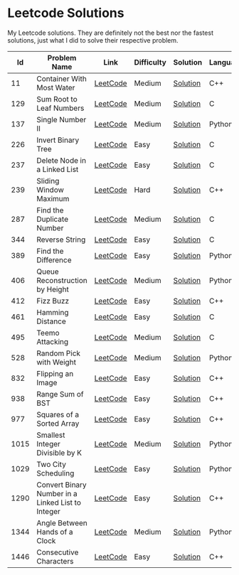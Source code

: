 # Leetcode Solutions
My Leetcode solutions. They are definitely not the best nor the fastest solutions, just what I did to solve their respective problem.

Id|Problem Name|Link|Difficulty|Solution|Language
--|------------|----|----------|--------|---------
11|Container With Most Water|[LeetCode](https://leetcode.com/problems/container-with-most-water/)|Medium|[Solution](/container-with-most-water/solutin.cpp)|C++
129|Sum Root to Leaf Numbers|[LeetCode](https://leetcode.com/problems/sum-root-to-leaf-numbers/)|Medium|[Solution](/sum-root-to-leaf-numbers/solution.c)|C
137|Single Number II|[LeetCode](https://leetcode.com/problems/single-number-ii/)|Medium|[Solution](/single-number-ii/solution.py)|Python3
226|Invert Binary Tree|[LeetCode](https://leetcode.com/problems/invert-binary-tree/)|Easy|[Solution](/invert-binary-tree/solution.c)|C
237|Delete Node in a Linked List|[LeetCode](https://leetcode.com/problems/delete-node-in-a-linked-list)|Easy|[Solution](/delete-node-in-a-linked-list/solution.c)|C
239|Sliding Window Maximum|[LeetCode](https://leetcode.com/problems/sliding-window-maximum/)|Hard|[Solution](/sliding-window-maximum/solution.cpp)|C++
287|Find the Duplicate Number|[LeetCode](https://leetcode.com/problems/find-the-duplicate-number/)|Medium|[Solution](/find-the-duplicate-number/solution.c)|C
344|Reverse String|[LeetCode](https://leetcode.com/problems/reverse-string/)|Easy|[Solution](/reverse-string/solution.c)|C
389|Find the Difference|[LeetCode](https://leetcode.com/problems/find-the-difference/)|Easy|[Solution](/find-the-difference/solution.py)|Python3
406|Queue Reconstruction by Height|[LeetCode](https://leetcode.com/problems/queue-reconstruction-by-height/)|Medium|[Solution](/queue-reconstruction-by-height/solution.py)|Python3
412|Fizz Buzz|[LeetCode](https://leetcode.com/problems/fizz-buzz/)|Easy|[Solution](/fizz-buzz/solution.cpp)|C++
461|Hamming Distance|[LeetCode](https://leetcode.com/problems/hamming-distance/)|Easy|[Solution](/hamming-distance/solution.c)|C
495|Teemo Attacking|[LeetCode](https://leetcode.com/problems/teemo-attacking/)|Medium|[Solution](/teemo-attacking/solution.c)|C
528|Random Pick with Weight|[LeetCode](https://leetcode.com/problems/random-pick-with-weight/)|Medium|[Solution](/random-pick-with-weight/solution.py)|Python3
832|Flipping an Image|[LeetCode](https://leetcode.com/problems/flipping-an-image/)|Easy|[Solution](/flipping-an-image/solution.cpp)|C++
938|Range Sum of BST|[LeetCode](https://leetcode.com/problems/range-sum-of-bst/)|Easy|[Solution](/range-sum-of-bst/solution.cpp)|C++
977|Squares of a Sorted Array|[LeetCode](https://leetcode.com/problems/squares-of-a-sorted-array/)|Easy|[Solution](/squares-of-a-sorted-array/solution.cpp)|C++
1015|Smallest Integer Divisible by K|[LeetCode](https://leetcode.com/problems/smallest-integer-divisible-by-k/)|Medium|[Solution](/smallest-integer-divisible-by-k/solution.py)|Python3
1029|Two City Scheduling|[LeetCode](https://leetcode.com/problems/two-city-scheduling/)|Easy|[Solution](/two-city-scheduling/solution.py)|Python3
1290|Convert Binary Number in a Linked List to Integer|[LeetCode](https://leetcode.com/problems/convert-binary-number-in-a-linked-list-to-integer/)|Easy|[Solution](/convert-binary-number-in-a-linked-list-to-integer/solution.cpp)|C++
1344|Angle Between Hands of a Clock|[LeetCode](https://leetcode.com/problems/angle-between-hands-of-a-clock/)|Medium|[Solution](/angle-between-hands-of-a-clock/solution.py)|Python3
1446|Consecutive Characters|[LeetCode](https://leetcode.com/problems/consecutive-characters/)|Easy|[Solution](/consecutive-characters/solution.cpp)|C++
